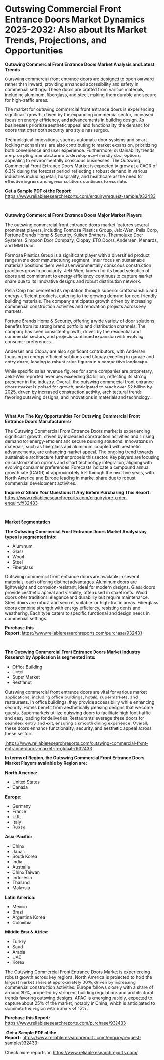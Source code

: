 <p><h1>Outswing Commercial Front Entrance Doors Market Dynamics 2025-2032: Also about Its Market Trends, Projections, and Opportunities</h1></p><p><strong>Outswing Commercial Front Entrance Doors Market Analysis and Latest Trends</strong></p>
<p><p>Outswing commercial front entrance doors are designed to open outward rather than inward, providing enhanced accessibility and safety in commercial settings. These doors are crafted from various materials, including aluminum, fiberglass, and steel, making them durable and secure for high-traffic areas.</p><p>The market for outswing commercial front entrance doors is experiencing significant growth, driven by the expanding commercial sector, increased focus on energy efficiency, and advancements in building design. As businesses prioritize aesthetic appeal and functionality, the demand for doors that offer both security and style has surged. </p><p>Technological innovations, such as automatic door systems and smart locking mechanisms, are also contributing to market expansion, prioritizing both convenience and user experience. Furthermore, sustainability trends are prompting manufacturers to develop eco-friendly door options, appealing to environmentally conscious businesses. The Outswing Commercial Front Entrance Doors Market is expected to grow at a CAGR of 6.3% during the forecast period, reflecting a robust demand in various industries including retail, hospitality, and healthcare as the need for effective ingress and egress solutions continues to escalate.</p></p>
<p><strong>Get a Sample PDF of the Report:&nbsp;</strong> <a href="https://www.reliableresearchreports.com/enquiry/request-sample/932433?utm_campaign=3585&utm_medium=2&utm_source=Github&utm_content=ia&utm_term=21032025&utm_id=outswing-commercial-front-entrance-doors">https://www.reliableresearchreports.com/enquiry/request-sample/932433</a></p>
<p>&nbsp;</p>
<p><strong>Outswing Commercial Front Entrance Doors Major Market Players</strong></p>
<p><p>The outswing commercial front entrance doors market features several prominent players, including Formosa Plastics Group, Jeld-Wen, Pella Corp, Fortune Brands Home & Security, Kuiken Brothers, Thermoluxe Door Systems, Simpson Door Company, Clopay, ETO Doors, Andersen, Menards, and MMI Door. </p><p>Formosa Plastics Group is a significant player with a diversified product range in the door manufacturing segment. Their focus on sustainable materials positions them well as environmentally conscious construction practices grow in popularity. Jeld-Wen, known for its broad selection of doors and commitment to energy efficiency, continues to capture market share due to its innovative designs and robust distribution network.</p><p>Pella Corp has cemented its reputation through superior craftsmanship and energy-efficient products, catering to the growing demand for eco-friendly building materials. The company anticipates growth driven by increasing commercial construction activities and renovation projects across key markets.</p><p>Fortune Brands Home & Security, offering a wide variety of door solutions, benefits from its strong brand portfolio and distribution channels. The company has seen consistent growth, driven by the residential and commercial sectors, and projects continued expansion with evolving consumer preferences.</p><p>Andersen and Clopay are also significant contributors, with Andersen focusing on energy-efficient solutions and Clopay excelling in garage and entry doors, leading to robust sales figures in a competitive landscape. </p><p>While specific sales revenue figures for some companies are proprietary, Jeld-Wen reported revenues exceeding $4 billion, reflecting its strong presence in the industry. Overall, the outswing commercial front entrance doors market is poised for growth, anticipated to reach over $2 billion by 2025, driven by increased construction activity, architectural trends favoring outswing designs, and innovations in materials and technology.</p></p>
<p>&nbsp;</p>
<p><strong>What Are The Key Opportunities For Outswing Commercial Front Entrance Doors Manufacturers?</strong></p>
<p><p>The Outswing Commercial Front Entrance Doors market is experiencing significant growth, driven by increased construction activities and a rising demand for energy-efficient and secure building solutions. Innovations in materials, such as fiberglass and aluminum, coupled with aesthetic advancements, are enhancing market appeal. The ongoing trend towards sustainable architecture further propels this sector. Key players are focusing on customization options and smart technology integration, aligning with evolving consumer preferences. Forecasts indicate a compound annual growth rate (CAGR) of approximately 5% through the next five years, with North America and Europe leading in market share due to robust commercial development activities.</p></p>
<p><strong>Inquire or Share Your Questions If Any Before Purchasing This Report:</strong> <a href="https://www.reliableresearchreports.com/enquiry/pre-order-enquiry/932433?utm_campaign=3585&utm_medium=2&utm_source=Github&utm_content=ia&utm_term=21032025&utm_id=outswing-commercial-front-entrance-doors">https://www.reliableresearchreports.com/enquiry/pre-order-enquiry/932433</a></p>
<p>&nbsp;</p>
<p><strong>Market Segmentation</strong></p>
<p><strong>The Outswing Commercial Front Entrance Doors Market Analysis by types is segmented into:</strong></p>
<p><ul><li>Aluminum</li><li>Glass</li><li>Wood</li><li>Steel</li><li>Fiberglass</li></ul></p>
<p><p>Outswing commercial front entrance doors are available in several materials, each offering distinct advantages. Aluminum doors are lightweight and corrosion-resistant, ideal for modern designs. Glass doors provide aesthetic appeal and visibility, often used in storefronts. Wood doors offer traditional elegance and durability but require maintenance. Steel doors are robust and secure, suitable for high-traffic areas. Fiberglass doors combine strength with energy efficiency, resisting dents and weathering. Each type caters to specific functional and design needs in commercial settings.</p></p>
<p><strong>Purchase this Report:&nbsp;</strong><a href="https://www.reliableresearchreports.com/purchase/932433?utm_campaign=3585&utm_medium=2&utm_source=Github&utm_content=ia&utm_term=21032025&utm_id=outswing-commercial-front-entrance-doors">https://www.reliableresearchreports.com/purchase/932433</a></p>
<p>&nbsp;</p>
<p><strong>The Outswing Commercial Front Entrance Doors Market Industry Research by Application is segmented into:</strong></p>
<p><ul><li>Office Building</li><li>Hotel</li><li>Super Market</li><li>Restranut</li></ul></p>
<p><p>Outswing commercial front entrance doors are vital for various market applications, including office buildings, hotels, supermarkets, and restaurants. In office buildings, they provide accessibility while enhancing security. Hotels benefit from aesthetically pleasing designs that welcome guests. Supermarkets utilize outswing doors to facilitate high foot traffic and easy loading for deliveries. Restaurants leverage these doors for seamless entry and exit, ensuring a smooth dining experience. Overall, these doors enhance functionality, security, and aesthetic appeal across these sectors.</p></p>
<p><a href="https://www.reliableresearchreports.com/outswing-commercial-front-entrance-doors-market-in-global-r932433?utm_campaign=3585&utm_medium=2&utm_source=Github&utm_content=ia&utm_term=21032025&utm_id=outswing-commercial-front-entrance-doors">&nbsp;https://www.reliableresearchreports.com/outswing-commercial-front-entrance-doors-market-in-global-r932433</a></p>
<p><strong>In terms of Region, the Outswing Commercial Front Entrance Doors Market Players available by Region are:</strong></p>
<p>
    <p> <strong> North America: </strong>
        <ul>
            <li>United States</li>
            <li>Canada</li>
        </ul>
        </p> 
    <p> <strong> Europe: </strong>
        <ul>
            <li>Germany</li>
            <li>France</li>
            <li>U.K.</li>
            <li>Italy</li>
            <li>Russia</li>
        </ul>
        </p> 
    <p> <strong> Asia-Pacific: </strong>
        <ul>
            <li>China</li>
            <li>Japan</li>
            <li>South Korea</li>
            <li>India</li>
            <li>Australia</li>
            <li>China Taiwan</li>
            <li>Indonesia</li>
            <li>Thailand</li>
            <li>Malaysia</li>
        </ul>
        </p> 
    <p> <strong> Latin America: </strong>
        <ul>
            <li>Mexico</li>
            <li>Brazil</li>
            <li>Argentina Korea</li>
            <li>Colombia</li>
        </ul>
        </p> 
    <p> <strong> Middle East & Africa: </strong>
        <ul>
            <li>Turkey</li>
            <li>Saudi</li>
            <li>Arabia</li>
            <li>UAE</li>
            <li>Korea</li>
        </ul>
    </p>
    </p>
<p><p>The Outswing Commercial Front Entrance Doors Market is experiencing robust growth across key regions. North America is projected to hold the largest market share at approximately 38%, driven by increasing commercial construction activities. Europe follows closely with a share of around 30%, propelled by stringent building regulations and architectural trends favoring outswing designs. APAC is emerging rapidly, expected to capture about 25% of the market, notably in China, which is anticipated to dominate the region with a share of 15%.</p></p>
<p><strong>Purchase this Report: </strong><a href="https://www.reliableresearchreports.com/purchase/932433?utm_campaign=3585&utm_medium=2&utm_source=Github&utm_content=ia&utm_term=21032025&utm_id=outswing-commercial-front-entrance-doors">https://www.reliableresearchreports.com/purchase/932433</a></p>
<p>&nbsp;<strong>Get a Sample PDF of the Report:&nbsp;&nbsp;</strong><a href="https://www.reliableresearchreports.com/enquiry/request-sample/932433?utm_campaign=3585&utm_medium=2&utm_source=Github&utm_content=ia&utm_term=21032025&utm_id=outswing-commercial-front-entrance-doors">https://www.reliableresearchreports.com/enquiry/request-sample/932433</a></p>
<p><strong></strong></p>
<p>Check more reports on <a href="https://www.reliableresearchreports.com/?utm_campaign=3585&utm_medium=2&utm_source=Github&utm_content=ia&utm_term=21032025&utm_id=outswing-commercial-front-entrance-doors">https://www.reliableresearchreports.com/</a></p>